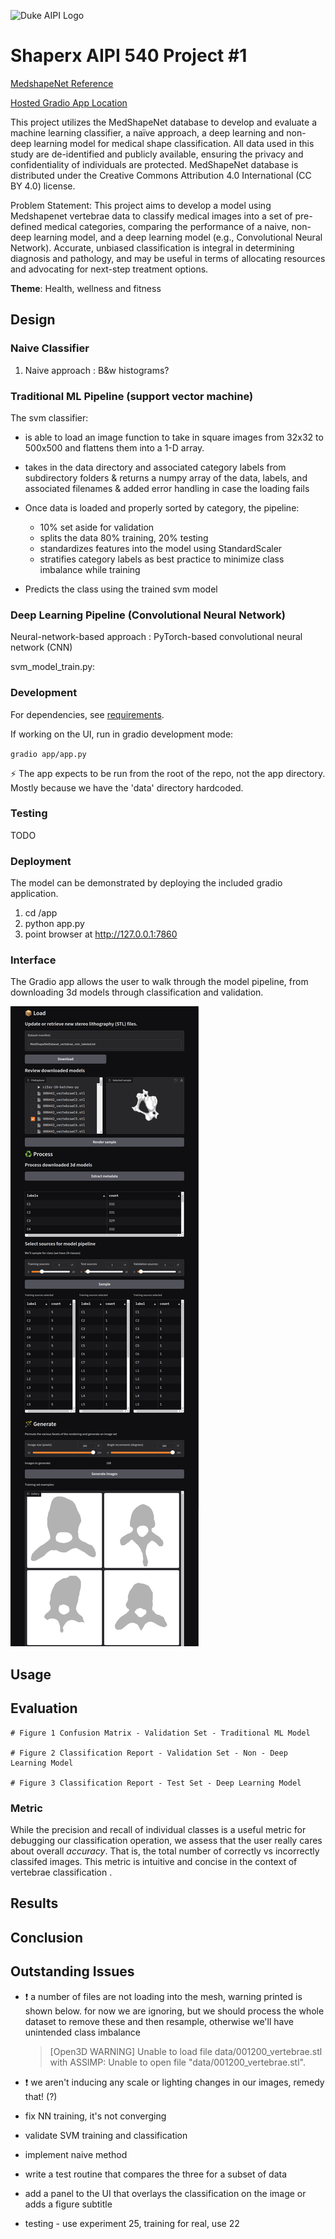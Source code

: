 ![Duke AIPI Logo](https://storage.googleapis.com/aipi_datasets/Duke-AIPI-Logo.png)

# Shaperx AIPI 540 Project #1

[MedshapeNet Reference](https://arxiv.org/abs/2308.16139)

[Hosted Gradio App Location](https://851e2f3ca2ecd38233.gradio.live)

This project utilizes the MedShapeNet database to develop and evaluate a machine learning classifier, a naïve approach, a deep learning and non-deep learning model for medical shape classification. All data used in this study are de-identified and publicly available, ensuring the privacy and confidentiality of individuals are protected. MedShapeNet database is distributed under the Creative Commons Attribution 4.0 International (CC BY 4.0) license. 

Problem Statement: This project aims to develop a model using Medshapenet vertebrae data to classify medical images into a set of pre-defined medical categories, comparing the performance of a naive, non-deep learning model, and a deep learning model (e.g., Convolutional Neural Network). Accurate, unbiased classification is integral in determining diagnosis and pathology, and may be useful in terms of allocating resources and advocating for next-step treatment options.


**Theme**: Health, wellness and fitness

## Design

### Naive Classifier

1. Naive approach : B&w histograms?
   
### Traditional ML Pipeline (support vector machine)

The svm classifier:

- is able to load an image function to take in square images from 32x32 to 500x500 and flattens them into a 1-D array.

- takes in the data directory and associated category labels from subdirectory folders
& returns a numpy array of the data, labels, and associated filenames
& added error handling in case the loading fails

- Once data is loaded and properly sorted by category, the pipeline:
   - 10% set aside for validation    
   - splits the data 80% training, 20% testing  
   - standardizes features into the model using StandardScaler
   - stratifies category labels as best practice to minimize class imbalance while training

- Predicts the class using the trained svm model

### Deep Learning Pipeline (Convolutional Neural Network)

Neural-network-based approach : PyTorch-based convolutional neural network (CNN)
     
svm_model_train.py:

### Development

For dependencies, see [requirements](requirements.txt). 

If working on the UI, run in gradio development mode: 

`gradio app/app.py`

⚡ The app expects to be run from the root of the repo, not the app directory. Mostly because we have the 'data' directory hardcoded.

### Testing 

TODO

### Deployment

The model can be demonstrated by deploying the included gradio application. 

1. cd <repo>/app
2. python app.py 
3. point browser at http://127.0.0.1:7860

### Interface 

The Gradio app allows the user to walk through the model pipeline, from downloading 3d models through classification and validation. 

![alt text](app.png)

## Usage 


## Evaluation

    # Figure 1 Confusion Matrix - Validation Set - Traditional ML Model

    # Figure 2 Classification Report - Validation Set - Non - Deep Learning Model

    # Figure 3 Classification Report - Test Set - Deep Learning Model

### Metric

While the precision and recall of individual classes is a useful metric for debugging our classification operation, we assess that the user really cares about overall *accuracy*. That is, the total number of correctly vs incorrectly classifed images. This metric is intuitive and concise in the context of vertebrae classification . 

## Results

## Conclusion

## Outstanding Issues 

- ❗ a number of files are not loading into the mesh, warning printed is shown below. for now we are ignoring, but we should process the whole dataset to remove these and then resample, otherwise we'll have unintended class imbalance
  > [Open3D WARNING] Unable to load file data/001200_vertebrae.stl with ASSIMP: Unable to open file "data/001200_vertebrae.stl".
- ❗ we aren't inducing any scale or lighting changes in our images, remedy that! (?)
- fix NN training, it's not converging 
- validate SVM training and classification 
- implement naive method 
- write a test routine that compares the three for a subset of data
- add a panel to the UI that overlays the classification on the image or adds a figure subtitle 

- testing - use experiment 25, training for real, use 22 
